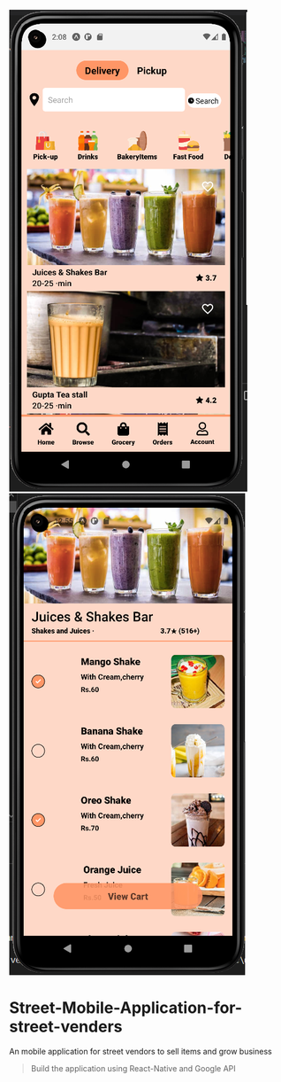 ![Alt Text](https://github.com/Rahulmalik126/Street-Mobile-Application-for-street-venders/blob/master/Screenshot%202022-08-07%20140833.png)
![Alt Text](https://github.com/Rahulmalik126/Street-Mobile-Application-for-street-venders/blob/master/Screenshot%202022-08-07%20125541.png)
# Street-Mobile-Application-for-street-venders
An mobile application for street vendors to sell items and grow business</br>
> Build the application using React-Native and Google API
